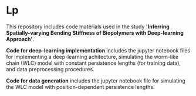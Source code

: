 # Lp
This repository includes code materials used in the study **'Inferring Spatially-varying Bending Stiffness of Biopolymers with Deep-learning Approach'**.

**Code for deep-learning implementation** includes the jupyter notebook files for implementing a deep-learning achitecture, simulating the worm-like chain (WLC) model with constant persistence lengths (for training data), and data preprocessing procedures.

**Code for data generation** includes the jupyter notebook file for simulating the WLC model with position-dependent persistence lengths.

